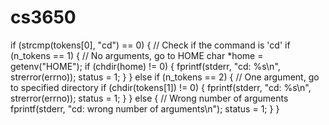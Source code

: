 # cs3650

if (strcmp(tokens[0], "cd") == 0) { // Check if the command is 'cd'
        if (n_tokens == 1) { // No arguments, go to HOME
            char *home = getenv("HOME");
            if (chdir(home) != 0) {
                fprintf(stderr, "cd: %s\n", strerror(errno));
                status = 1;
            }
        } else if (n_tokens == 2) { // One argument, go to specified directory
            if (chdir(tokens[1]) != 0) {
                fprintf(stderr, "cd: %s\n", strerror(errno));
                status = 1;
            }
        } else { // Wrong number of arguments
            fprintf(stderr, "cd: wrong number of arguments\n");
            status = 1;
        }
    }
